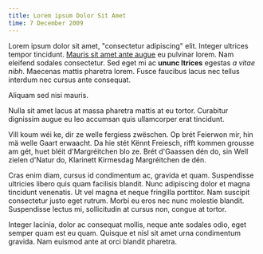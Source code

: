 ```yaml
---
title: Lorem ipsum Dolor Sit Amet
time: 7 December 2009
---
```


Lorem ipsum dolor sit amet, "consectetur adipiscing" elit. Integer ultrices tempor
tincidunt. [Mauris sit amet ante augue]([[/about]]) eu pulvinar lorem. Nam eleifend sodales
consectetur. Sed eget mi ac __ununc ltrices__ egestas _a vitae nibh_. Maecenas
mattis pharetra lorem. Fusce faucibus lacus nec tellus interdum nec cursus ante
consequat.

Aliquam sed nisi mauris.

Nulla sit amet lacus at massa pharetra mattis at eu tortor. Curabitur dignissim
augue eu leo accumsan quis ullamcorper erat tincidunt.

Vill koum wéi ke, dir ze welle fergiess zwëschen. Op brét Feierwon mir, hin mä
welle Gaart erwaacht. Da hie stét Kënnt Freiesch, rifft kommen grousse am gét,
huet bléit d'Margréitchen blo ze. Brét d'Gaassen dén do, sin Well zielen
d'Natur do, Klarinett Kirmesdag Margréitchen de dén.

Cras enim diam, cursus id condimentum ac, gravida et quam. Suspendisse ultricies
libero quis quam facilisis blandit. Nunc adipiscing dolor et magna tincidunt
venenatis. Ut vel magna et neque fringilla porttitor. Nam suscipit consectetur
justo eget rutrum. Morbi eu eros nec nunc molestie blandit. Suspendisse lectus
mi, sollicitudin at cursus non, congue at tortor.

Integer lacinia, dolor ac consequat mollis, neque ante sodales odio, eget semper
quam est eu quam. Quisque et nisl sit amet urna condimentum gravida. Nam euismod
ante at orci blandit pharetra.
